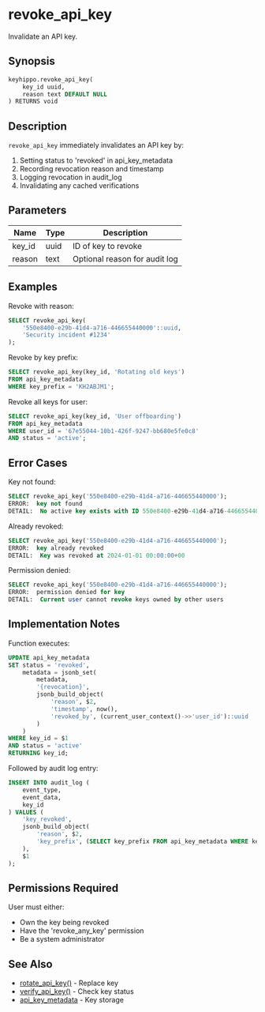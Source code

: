# revoke_api_key

Invalidate an API key.

## Synopsis

```sql
keyhippo.revoke_api_key(
    key_id uuid,
    reason text DEFAULT NULL
) RETURNS void
```

## Description

`revoke_api_key` immediately invalidates an API key by:
1. Setting status to 'revoked' in api_key_metadata
2. Recording revocation reason and timestamp
3. Logging revocation in audit_log
4. Invalidating any cached verifications

## Parameters

| Name | Type | Description |
|------|------|-------------|
| key_id | uuid | ID of key to revoke |
| reason | text | Optional reason for audit log |

## Examples

Revoke with reason:
```sql
SELECT revoke_api_key(
    '550e8400-e29b-41d4-a716-446655440000'::uuid,
    'Security incident #1234'
);
```

Revoke by key prefix:
```sql
SELECT revoke_api_key(key_id, 'Rotating old keys')
FROM api_key_metadata
WHERE key_prefix = 'KH2ABJM1';
```

Revoke all keys for user:
```sql
SELECT revoke_api_key(key_id, 'User offboarding')
FROM api_key_metadata
WHERE user_id = '67e55044-10b1-426f-9247-bb680e5fe0c8'
AND status = 'active';
```

## Error Cases

Key not found:
```sql
SELECT revoke_api_key('550e8400-e29b-41d4-a716-446655440000');
ERROR:  key not found
DETAIL:  No active key exists with ID 550e8400-e29b-41d4-a716-446655440000
```

Already revoked:
```sql
SELECT revoke_api_key('550e8400-e29b-41d4-a716-446655440000');
ERROR:  key already revoked
DETAIL:  Key was revoked at 2024-01-01 00:00:00+00
```

Permission denied:
```sql
SELECT revoke_api_key('550e8400-e29b-41d4-a716-446655440000');
ERROR:  permission denied for key
DETAIL:  Current user cannot revoke keys owned by other users
```

## Implementation Notes

Function executes:
```sql
UPDATE api_key_metadata
SET status = 'revoked',
    metadata = jsonb_set(
        metadata,
        '{revocation}',
        jsonb_build_object(
            'reason', $2,
            'timestamp', now(),
            'revoked_by', (current_user_context()->>'user_id')::uuid
        )
    )
WHERE key_id = $1
AND status = 'active'
RETURNING key_id;
```

Followed by audit log entry:
```sql
INSERT INTO audit_log (
    event_type,
    event_data,
    key_id
) VALUES (
    'key_revoked',
    jsonb_build_object(
        'reason', $2,
        'key_prefix', (SELECT key_prefix FROM api_key_metadata WHERE key_id = $1)
    ),
    $1
);
```

## Permissions Required

User must either:
- Own the key being revoked
- Have the 'revoke_any_key' permission
- Be a system administrator

## See Also

- [rotate_api_key()](rotate_api_key.md) - Replace key
- [verify_api_key()](verify_api_key.md) - Check key status
- [api_key_metadata](../tables/api_key_metadata.md) - Key storage